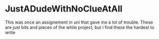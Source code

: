 # JustADudeWithNoClueAtAll

This was once an assignement in uni that gave me a lot of trouble. 
These are just bits and pieces of the while project, but i find these the hardest to write

